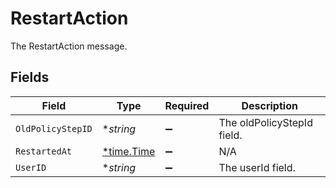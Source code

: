 # RestartAction

The RestartAction message.


## Fields

| Field                                      | Type                                       | Required                                   | Description                                |
| ------------------------------------------ | ------------------------------------------ | ------------------------------------------ | ------------------------------------------ |
| `OldPolicyStepID`                          | **string*                                  | :heavy_minus_sign:                         | The oldPolicyStepId field.                 |
| `RestartedAt`                              | [*time.Time](https://pkg.go.dev/time#Time) | :heavy_minus_sign:                         | N/A                                        |
| `UserID`                                   | **string*                                  | :heavy_minus_sign:                         | The userId field.                          |